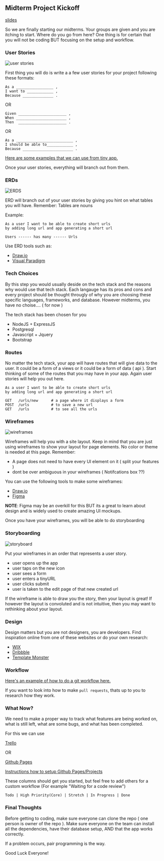 ## Midterm Project Kickoff

[slides](https://docs.google.com/presentation/d/1ysah_FAJBYSORvZlTSNRfZgxcV5ntqOa0PzHXQI8CWU/edit)

So we are finally starting our midterms. Your groups are given and you are itching to start.
Where do you go from here? One thing is for certain that you will not be coding BUT focusing 
on the setup and workflow.

### User Stories

![user stories](https://cdn.tiempodev.com/wp-content/uploads/2020/07/21110014/writing-a-good-user-story-01.jpg)

First thing you will do is write a a few user stories for your project following these formats:

```
As a _________________ ,
I want to ____________ ,
Because ______________ . 
```

OR

```
Given ______________________ ,
When _______________________ ,
Then  ______________________ .
```

OR

```
As a __________________________ ,
I should be able to____________ ,
Because _______________________ .
```

[Here are some examples that we can use from tiny app.](https://github.com/vasiliy-klimkin/lhl-lectures/blob/master/w05d05-Midterm-KickOff/example-user-stories.md)

Once your user stories, everything will branch out from them.


### ERDs

![ERDS](https://www.guru99.com/images/1/100518_0621_ERDiagramTu1.png)

ERD will branch out of your user stories by giving you hint 
on what tables you will have. Remember: Tables are nouns

Example:

```
As a user I want to be able to create short urls
by adding long url and app generating a short url
```

```
Users ------ has many ------ Urls
```

Use ERD tools such as:

- [Draw.io](https://app.diagrams.net/)
- [Visual Paradigm](https://online.visual-paradigm.com/diagrams/solutions/free-erd-tool/)


### Tech Choices

By this step you would usually deside on the tech stack and the reasons why
would use that tech stack. Each langauge has its pros and cons and every project
should be thought througly of why you are choosing these specific languages, frameworks,
and database. However midterms, you have no choise.... ( for now )

The tech stack has been chosen for you

- NodeJS + ExpressJS
- Postgresql
- Javascript + Jquery
- Bootstrap 

### Routes 

No matter the tech stack, your app will have routes that will give data to the user. 
It could be a form of a views or it could be a form of data ( api ). Start thinking 
of some of the routes that you may have in your app. Again user stories will help you 
out here.

```
As a user I want to be able to create short urls
by adding long url and app generating a short url
```

```
GET   /urls/new      # a page where it displays a form
POST  /urls          # to save a new url
GET   /urls          # to see all the urls    
```

### Wireframes

![wireframes](https://cdn-images.visual-paradigm.com/handbooks/agile-handbook/wireframe/01-youtube-wireframe-example.png)

Wireframes will help you with a site layout. Keep in mind that you are just using wireframes
to show your layout for page elements. No color or theme is needed at this page. Remember: 

- A page does not need to have every UI element on it ( split your features )
- dont be over ambiguous in your wireframes ( Notifcations box ??)

You can use the following tools to make some wireframes:

 - [Draw.io](https://app.diagrams.net/)
 - [Figma](https://www.figma.com/)

 __NOTE__: Figma may be an overkill for this BUT its a great to learn about design and is widely 
 used to create amazing UI mockups.

Once you have your wireframes, you will be able to do storyboarding

### Storyboarding

![storyboard](https://image.slidesharecdn.com/app-storyboard-120726105231-phpapp02/95/app-storyboard-1-728.jpg?cb=1343299984)

Put your wireframes in an order that represents a user story.

- user opens up the app
- user taps on the new icon
- user sees a form 
- user enters a tinyURL
- user clicks submit
- user is taken to the edit page of that new created url

If the wireframe is able to draw you the story, then your layout is great!
If however the layout is convoluted and is not intuitive, then you may want to 
rethinking about your layout.

### Design 

Design matters but you are not designers, you are developers.
Find inspiration online from one of these websites or do your own research:


 - [WIX](https://www.wix.com/website/templates)
 - [Dribbble](https://dribbble.com/)
 - [Template Monster](https://www.templatemonster.com/)

### Workflow 

[Here's an example of how to do a git workflow here.](https://github.com/vasiliy-klimkin/lhl-lectures/blob/master/w05d05-Midterm-KickOff/git-workflow.md)

If you want to look into how to make `pull requests`, thats up to you to 
research how they work.


### What Now?

We need to make a proper way to track what features are being worked on, what is still left, 
what are some bugs, and what has been completed.

For this we can use 

[Trello](https://trello.com/en)

OR

[Github Pages](https://github.com/vasiliy-klimkin/midterm-demo/projects/1)

[Instructions how to setup Github Pages/Projects](https://github.com/vasiliy-klimkin/lhl-lectures/blob/master/w05d05-Midterm-KickOff/setup-github-project.md)

These columns should get you started, but feel free to add others 
for a custom workflow (For example "Waiting for a code review")

```
Todo | High Priority(Core) | Stretch | In Progress | Done 
```


### Final Thoughts

Before getting to coding, make sure everyone can clone the repo ( one person is owner of the repo ).
Make sure everyone on the team can install all the dependencies, have their database setup, AND
that the app works correctly. 

If a problem occurs, pair programming is the way. 


Good Luck Everyone!

